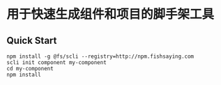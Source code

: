 # 用于快速生成组件和项目的脚手架工具

## Quick Start
```
npm install -g @fs/scli --registry=http://npm.fishsaying.com
scli init component my-component
cd my-component
npm install
```